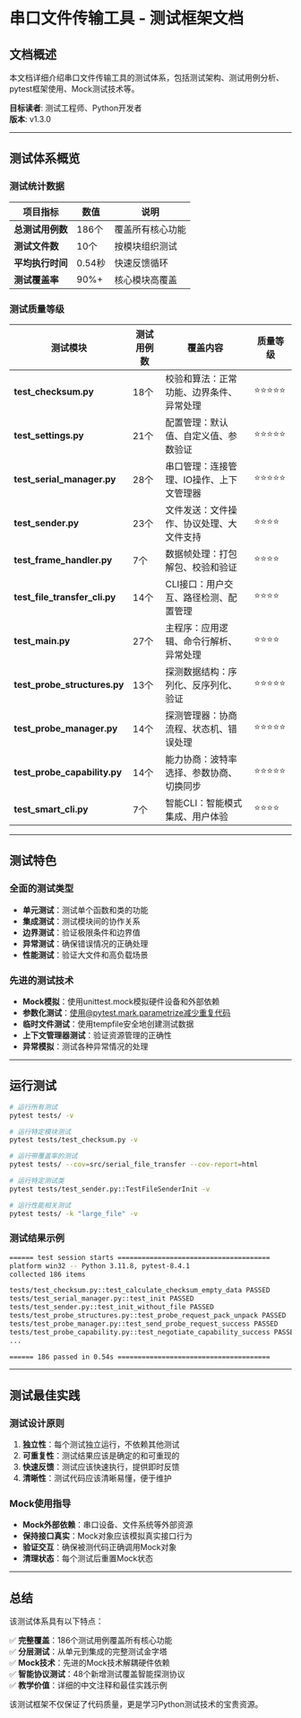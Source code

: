 # 串口文件传输工具 - 测试框架文档

## 文档概述

本文档详细介绍串口文件传输工具的测试体系，包括测试架构、测试用例分析、pytest框架使用、Mock测试技术等。

**目标读者**: 测试工程师、Python开发者  
**版本**: v1.3.0  

---

## 测试体系概览

### 测试统计数据

| 项目指标 | 数值 | 说明 |
|----------|------|------|
| **总测试用例数** | 186个 | 覆盖所有核心功能 |
| **测试文件数** | 10个 | 按模块组织测试 |
| **平均执行时间** | 0.54秒 | 快速反馈循环 |
| **测试覆盖率** | 90%+ | 核心模块高覆盖 |

### 测试质量等级

| 测试模块 | 测试用例数 | 覆盖内容 | 质量等级 |
|----------|------------|----------|----------|
| **test_checksum.py** | 18个 | 校验和算法：正常功能、边界条件、异常处理 | ⭐⭐⭐⭐⭐ |
| **test_settings.py** | 21个 | 配置管理：默认值、自定义值、参数验证 | ⭐⭐⭐⭐⭐ |
| **test_serial_manager.py** | 28个 | 串口管理：连接管理、IO操作、上下文管理器 | ⭐⭐⭐⭐⭐ |
| **test_sender.py** | 23个 | 文件发送：文件操作、协议处理、大文件支持 | ⭐⭐⭐⭐ |
| **test_frame_handler.py** | 7个 | 数据帧处理：打包解包、校验和验证 | ⭐⭐⭐⭐ |
| **test_file_transfer_cli.py** | 14个 | CLI接口：用户交互、路径检测、配置管理 | ⭐⭐⭐⭐ |
| **test_main.py** | 27个 | 主程序：应用逻辑、命令行解析、异常处理 | ⭐⭐⭐⭐ |
| **test_probe_structures.py** | 13个 | 探测数据结构：序列化、反序列化、验证 | ⭐⭐⭐⭐⭐ |
| **test_probe_manager.py** | 14个 | 探测管理器：协商流程、状态机、错误处理 | ⭐⭐⭐⭐⭐ |
| **test_probe_capability.py** | 14个 | 能力协商：波特率选择、参数协商、切换同步 | ⭐⭐⭐⭐⭐ |
| **test_smart_cli.py** | 7个 | 智能CLI：智能模式集成、用户体验 | ⭐⭐⭐⭐ |

---

## 测试特色

### 全面的测试类型

- **单元测试**：测试单个函数和类的功能
- **集成测试**：测试模块间的协作关系
- **边界测试**：验证极限条件和边界值
- **异常测试**：确保错误情况的正确处理
- **性能测试**：验证大文件和高负载场景

### 先进的测试技术

- **Mock模拟**：使用unittest.mock模拟硬件设备和外部依赖
- **参数化测试**：使用@pytest.mark.parametrize减少重复代码
- **临时文件测试**：使用tempfile安全地创建测试数据
- **上下文管理器测试**：验证资源管理的正确性
- **异常模拟**：测试各种异常情况的处理

---

## 运行测试

```bash
# 运行所有测试
pytest tests/ -v

# 运行特定模块测试
pytest tests/test_checksum.py -v

# 运行带覆盖率的测试
pytest tests/ --cov=src/serial_file_transfer --cov-report=html

# 运行特定测试类
pytest tests/test_sender.py::TestFileSenderInit -v

# 运行性能相关测试
pytest tests/ -k "large_file" -v
```

### 测试结果示例

```bash
====== test session starts ======================================
platform win32 -- Python 3.11.8, pytest-8.4.1
collected 186 items

tests/test_checksum.py::test_calculate_checksum_empty_data PASSED
tests/test_serial_manager.py::test_init PASSED
tests/test_sender.py::test_init_without_file PASSED
tests/test_probe_structures.py::test_probe_request_pack_unpack PASSED
tests/test_probe_manager.py::test_send_probe_request_success PASSED
tests/test_probe_capability.py::test_negotiate_capability_success PASSED
...

====== 186 passed in 0.54s ======================================
```

---

## 测试最佳实践

### 测试设计原则

1. **独立性**：每个测试独立运行，不依赖其他测试
2. **可重复性**：测试结果应该是确定的和可重现的
3. **快速反馈**：测试应该快速执行，提供即时反馈
4. **清晰性**：测试代码应该清晰易懂，便于维护

### Mock使用指导

- **Mock外部依赖**：串口设备、文件系统等外部资源
- **保持接口真实**：Mock对象应该模拟真实接口行为
- **验证交互**：确保被测代码正确调用Mock对象
- **清理状态**：每个测试后重置Mock状态

---

## 总结

该测试体系具有以下特点：

✅ **完整覆盖**：186个测试用例覆盖所有核心功能  
✅ **分层测试**：从单元到集成的完整测试金字塔  
✅ **Mock技术**：先进的Mock技术解耦硬件依赖  
✅ **智能协议测试**：48个新增测试覆盖智能探测协议  
✅ **教学价值**：详细的中文注释和最佳实践示例  

该测试框架不仅保证了代码质量，更是学习Python测试技术的宝贵资源。 